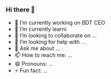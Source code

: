 ### Hi there 👋

<!--
**SHS666638/SHS666638** is a ✨ _special_ ✨ repository because its `README.md` (this file) appears on your GitHub profile.
-->
- 🔭 I’m currently working on BDT CEO
- 🌱 I’m currently learni
- 👯 I’m looking to collaborate on ...
- 🤔 I’m looking for help with ...
- 💬 Ask me about ...
- 📫 How to reach me: ...
- 😄 Pronouns: ...
- ⚡ Fun fact: ...
